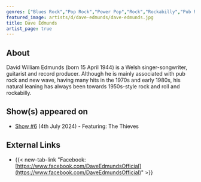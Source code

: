 ```yaml
---
genres: ["Blues Rock","Pop Rock","Power Pop","Rock","Rockabilly","Pub Rock","Roots Rock"]
featured_image: artists/d/dave-edmunds/dave-edmunds.jpg
title: Dave Edmunds
artist_page: true
---
```

## About

David William Edmunds (born 15 April 1944) is a Welsh singer-songwriter, guitarist and record producer. Although he is mainly associated with pub rock and new wave, having many hits in the 1970s and early 1980s, his natural leaning has always been towards 1950s-style rock and roll and rockabilly.



## Show(s) appeared on

- [Show #6](/shows/featuring-the-thieves/) (4th July 2024) - Featuring: The Thieves

## External Links

- {{< new-tab-link "Facebook: [https://www.facebook.com/DaveEdmundsOfficial](https://www.facebook.com/DaveEdmundsOfficial)" >}}





